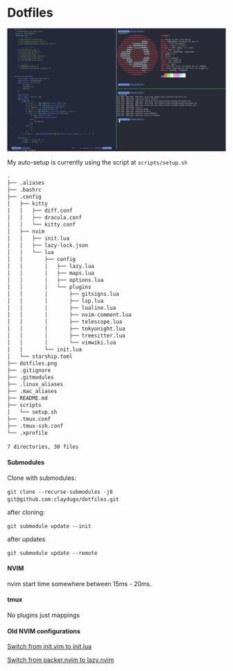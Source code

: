 # Dotfiles

![20221228](dotfiles.png)

My auto-setup is currently using the script at `scripts/setup.sh`

```
.
├── .aliases
├── .bashrc
├── .config
│   ├── kitty
│   │   ├── diff.conf
│   │   ├── dracula.conf
│   │   └── kitty.conf
│   ├── nvim
│   │   ├── init.lua
│   │   ├── lazy-lock.json
│   │   └── lua
│   │       ├── config
│   │       │   ├── lazy.lua
│   │       │   ├── maps.lua
│   │       │   ├── options.lua
│   │       │   └── plugins
│   │       │       ├── gitsigns.lua
│   │       │       ├── lsp.lua
│   │       │       ├── lualine.lua
│   │       │       ├── nvim-comment.lua
│   │       │       ├── telescope.lua
│   │       │       ├── tokyonight.lua
│   │       │       ├── treesitter.lua
│   │       │       └── vimwiki.lua
│   │       └── init.lua
│   └── starship.toml
├── dotfiles.png
├── .gitignore
├── .gitmodules
├── .linux_aliases
├── .mac_aliases
├── README.md
├── scripts
│   └── setup.sh
├── .tmux.conf
├── .tmux-ssh.conf
└── .xprofile

7 directories, 30 files

```

#### Submodules

Clone with submodules:

`git clone --recurse-submodules -j8 git@github.com:claydugo/dotfiles.git`

after cloning:

`git submodule update --init`

after updates

`git submodule update --remote`

#### NVIM
nvim start time somewhere between 15ms - 20ms.

#### tmux
No plugins just mappings

#### Old NVIM configurations

[Switch from init.vim to init.lua](https://github.com/claydugo/dotfiles/commit/9803e70ab5df4f5db7f9da858a3c670d378daf0b)

[Switch from packer.nvim to lazy.nvim](https://github.com/claydugo/dotfiles/commit/00000000a6b60527c21ba36515c93c71869ae253)
